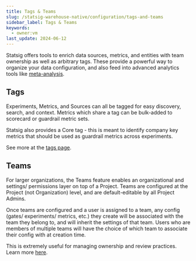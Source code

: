 ```yaml
---
title: Tags & Teams
slug: /statsig-warehouse-native/configuration/tags-and-teams
sidebar_label: Tags & Teams
keywords:
  - owner:vm
last_update: 2024-06-12
---
```


Statsig offers tools to enrich data sources, metrics, and entities with team ownership as well as arbitrary tags. These provide a powerful way to organize your data configuration, and also feed into advanced analytics tools like [meta-analysis](/experiments/meta-analysis.md).

## Tags

Experiments, Metrics, and Sources can all be tagged for easy discovery, search, and context. Metrics which share a tag can be bulk-added to scorecard or guardrail metric sets.

Statsig also provides a Core tag - this is meant to identify company key metrics that should be used as guardrail metrics across experiments.

See more at the [tags page](/metrics/create-metric-tags).

## Teams

For larger organizations, the Teams feature enables an organizational and settings/ permissions layer on top of a Project. Teams are configured at the Project (not Organization) level, and are default-editable by all Project Admins.

Once teams are configured and a user is assigned to a team, any config (gates/ experiments/ metrics, etc.) they create will be associated with the team they belong to, and will inherit the settings of that team. Users who are members of multiple teams will have the choice of which team to associate their config with at creation time.

This is extremely useful for managing ownership and review practices. Learn more [here](/access-management/teams).

